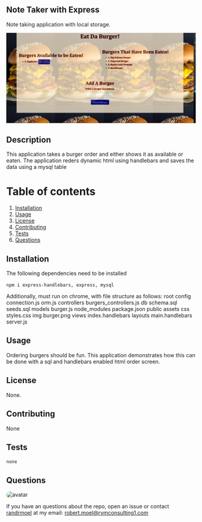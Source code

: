 ## Note Taker with Express
Note taking application with local storage.

<img src = "HW13Image.png" alt ="AppImage" />        

## Description
This application takes a burger order and either shows it as available or eaten. The application reders dynamic html using handlebars and saves the data using a mysql table
        
# Table of contents
1. [Installation](#installation)
2. [Usage](#usage)
3. [License](#license)
4. [Contributing](#contributing)
5. [Tests](#tests)
6. [Questions](#questions)

## Installation <a name="installation"></a>
The following dependencies need to be installed

```
npm i express-handlebars, express, mysql
```
Additionally, must run on chrome, with file structure as follows:
root
    config
        connection.js
        orm.js
    controllers
        burgers_controllers.js
    db
        schema.sql
        seeds.sql
    models
        burger.js
    node_modules
    package.json
    public
        assets
            css
                styles.css
            img
                burger.png
    views
        index.handlebars
        layouts
            main.handlebars
    server.js

## Usage <a name="usage"></a>
Ordering burgers should be fun.  This application demonstrates how this can be done with a sql and handlebars enabled html order screen.

## License <a name="license"></a>
None.

## Contributing <a name="contributing"></a>
None
        
## Tests <a name = "tests"></a>

```
none

```

## Questions <a name ="questions"></a>
<img src="https://avatars2.githubusercontent.com/u/58125997?v=4" alt ="avatar" style = "border-radius: 16px" width ="30" /> 

If you have an questions about the repo, open an issue or contact [randrmoel](https://api.github.com/users/randrmoel)
at my email: robert.moel@rvmconsulting1.com
